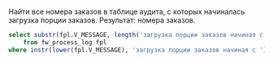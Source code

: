Найти все номера заказов в таблице аудита, с которых начиналась загрузка порции заказов. Результат: номера заказов.

```sql
select substr(fpl.V_MESSAGE, length('загрузка порции заказов начиная с ')) V_ORDER
    from fw_process_log fpl
where instr(lower(fpl.V_MESSAGE), 'загрузка порции заказов начиная с ') <> 0;
```
